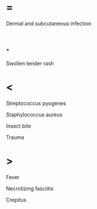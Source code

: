 # =

Dermal and subcutaneous infection

# .

Swollen tender rash

# <

Streptococcus pyogenes

Staphylococcus aureus

Insect bite

Trauma

# >

Fever

Necrotizing fasciitis

Crepitus
